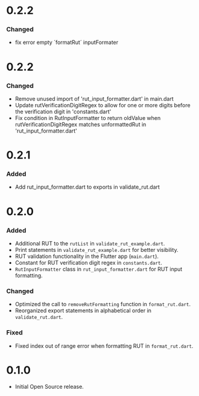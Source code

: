 # 0.2.2
### Changed
- fix error empty ´formatRut´ inputFormater

# 0.2.2
### Changed
- Remove unused import of 'rut_input_formatter.dart' in main.dart
- Update rutVerificationDigitRegex to allow for one or more digits before the verification digit in 'constants.dart'
- Fix condition in RutInputFormatter to return oldValue when rutVerificationDigitRegex matches unformattedRut in 'rut_input_formatter.dart'
# 0.2.1
### Added
- Add rut_input_formatter.dart to exports in validate_rut.dart

# 0.2.0
### Added
- Additional RUT to the `rutList` in `validate_rut_example.dart`.
- Print statements in `validate_rut_example.dart` for better visibility.
- RUT validation functionality in the Flutter app (`main.dart`).
- Constant for RUT verification digit regex in `constants.dart`.
- `RutInputFormatter` class in `rut_input_formatter.dart` for RUT input formatting.

### Changed
- Optimized the call to `removeRutFormatting` function in `format_rut.dart`.
- Reorganized export statements in alphabetical order in `validate_rut.dart`.

### Fixed
- Fixed index out of range error when formatting RUT in `format_rut.dart`.

# 0.1.0

- Initial Open Source release.
